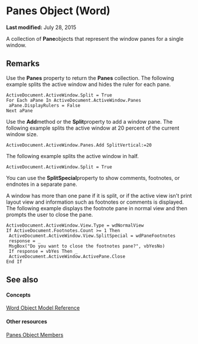 
# Panes Object (Word)

 **Last modified:** July 28, 2015

A collection of  **Pane**objects that represent the window panes for a single window.

## Remarks

Use the  **Panes** property to return the **Panes** collection. The following example splits the active window and hides the ruler for each pane.


```
ActiveDocument.ActiveWindow.Split = True 
For Each aPane In ActiveDocument.ActiveWindow.Panes 
 aPane.DisplayRulers = False 
Next aPane
```

Use the  **Add**method or the  **Split**property to add a window pane. The following example splits the active window at 20 percent of the current window size.




```
ActiveDocument.ActiveWindow.Panes.Add SplitVertical:=20
```

The following example splits the active window in half.




```
ActiveDocument.ActiveWindow.Split = True
```

You can use the  **SplitSpecial**property to show comments, footnotes, or endnotes in a separate pane.

A window has more than one pane if it is split, or if the active view isn't print layout view and information such as footnotes or comments is displayed. The following example displays the footnote pane in normal view and then prompts the user to close the pane.




```
ActiveDocument.ActiveWindow.View.Type = wdNormalView 
If ActiveDocument.Footnotes.Count >= 1 Then 
 ActiveDocument.ActiveWindow.View.SplitSpecial = wdPaneFootnotes 
 response = _ 
 MsgBox("Do you want to close the footnotes pane?", vbYesNo) 
 If response = vbYes Then _ 
 ActiveDocument.ActiveWindow.ActivePane.Close 
End If
```


## See also


#### Concepts


 [Word Object Model Reference](be452561-b436-bb9b-6f94-3faa9a74a6fd.md)
#### Other resources


 [Panes Object Members](22673447-a48d-afea-0642-5eb2a3efd221.md)
